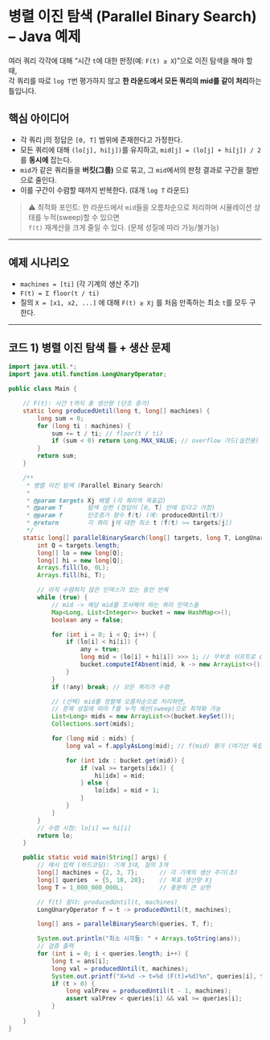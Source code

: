 # 병렬 이진 탐색 (Parallel Binary Search) – Java 예제

여러 쿼리 각각에 대해 “시간 `t`에 대한 판정(예: `F(t) ≥ X`)”으로 이진 탐색을 해야 할 때,  
각 쿼리를 따로 `log T`번 평가하지 않고 **한 라운드에서 모든 쿼리의 mid를 같이 처리**하는 틀입니다.

## 핵심 아이디어
- 각 쿼리 j의 정답은 `[0, T]` 범위에 존재한다고 가정한다.  
- 모든 쿼리에 대해 `(lo[j], hi[j])`를 유지하고, `mid[j] = (lo[j] + hi[j]) / 2`를 **동시에** 잡는다.
- `mid`가 같은 쿼리들을 **버킷(그룹)** 으로 묶고, 그 `mid`에서의 판정 결과로 구간을 절반으로 줄인다.
- 이를 구간이 수렴할 때까지 반복한다. (대개 `log T` 라운드)

> ⚠️ 최적화 포인트: 한 라운드에서 `mid`들을 오름차순으로 처리하며 시뮬레이션 상태를 누적(sweep)할 수 있으면  
> `f(t)` 재계산을 크게 줄일 수 있다. (문제 성질에 따라 가능/불가능)

---

## 예제 시나리오
- `machines = [ti]` (각 기계의 생산 주기)  
- `F(t) = Σ floor(t / ti)`  
- 질의 `X = [x1, x2, ...]` 에 대해 `F(t) ≥ Xj` 를 처음 만족하는 최소 `t`를 모두 구한다.

---

## 코드 1) 병렬 이진 탐색 틀 + 생산 문제

```java
import java.util.*;
import java.util.function.LongUnaryOperator;

public class Main {

    // F(t): 시간 t까지 총 생산량 (단조 증가)
    static long producedUntil(long t, long[] machines) {
        long sum = 0;
        for (long ti : machines) {
            sum += t / ti; // floor(t / ti)
            if (sum < 0) return Long.MAX_VALUE; // overflow 가드(실전용)
        }
        return sum;
    }

    /**
     * 병렬 이진 탐색 (Parallel Binary Search)
     *
     * @param targets Xj 배열 (각 쿼리의 목표값)
     * @param T       탐색 상한 (정답이 [0, T] 안에 있다고 가정)
     * @param f       단조증가 함수 f(t) (예: producedUntil(t))
     * @return        각 쿼리 j에 대한 최소 t (f(t) >= targets[j]) 
     */
    static long[] parallelBinarySearch(long[] targets, long T, LongUnaryOperator f) {
        int Q = targets.length;
        long[] lo = new long[Q];
        long[] hi = new long[Q];
        Arrays.fill(lo, 0L);
        Arrays.fill(hi, T);

        // 아직 수렴하지 않은 인덱스가 있는 동안 반복
        while (true) {
            // mid -> 해당 mid를 조사해야 하는 쿼리 인덱스들
            Map<Long, List<Integer>> bucket = new HashMap<>();
            boolean any = false;

            for (int i = 0; i < Q; i++) {
                if (lo[i] < hi[i]) {
                    any = true;
                    long mid = (lo[i] + hi[i]) >>> 1; // 무부호 쉬프트로 overflow 안전
                    bucket.computeIfAbsent(mid, k -> new ArrayList<>()).add(i);
                }
            }
            if (!any) break; // 모든 쿼리가 수렴

            // (선택) mid를 정렬해 오름차순으로 처리하면, 
            // 문제 성질에 따라 f를 누적 계산(sweep)으로 최적화 가능
            List<Long> mids = new ArrayList<>(bucket.keySet());
            Collections.sort(mids);

            for (long mid : mids) {
                long val = f.applyAsLong(mid); // f(mid) 평가 (여기선 독립 호출)

                for (int idx : bucket.get(mid)) {
                    if (val >= targets[idx]) {
                        hi[idx] = mid;
                    } else {
                        lo[idx] = mid + 1;
                    }
                }
            }
        }
        // 수렴 시점: lo[i] == hi[i]
        return lo;
    }

    public static void main(String[] args) {
        // 예시 입력 (하드코딩): 기계 3대, 질의 3개
        long[] machines = {2, 3, 7};      // 각 기계의 생산 주기(초)
        long[] queries  = {5, 10, 20};    // 목표 생산량 Xj
        long T = 1_000_000_000L;          // 충분히 큰 상한

        // f(t) 람다: producedUntil(t, machines)
        LongUnaryOperator f = t -> producedUntil(t, machines);

        long[] ans = parallelBinarySearch(queries, T, f);

        System.out.println("최소 시각들: " + Arrays.toString(ans));
        // 검증 출력
        for (int i = 0; i < queries.length; i++) {
            long t = ans[i];
            long val = producedUntil(t, machines);
            System.out.printf("X=%d -> t=%d (F(t)=%d)%n", queries[i], t, val);
            if (t > 0) {
                long valPrev = producedUntil(t - 1, machines);
                assert valPrev < queries[i] && val >= queries[i];
            }
        }
    }
}
